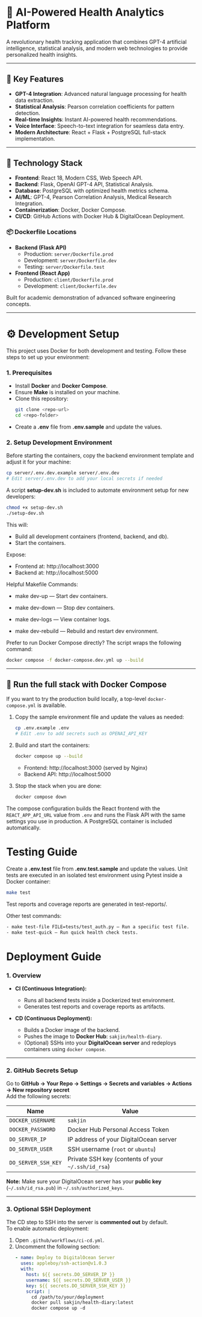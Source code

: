 # 🧠 AI-Powered Health Analytics Platform

A revolutionary health tracking application that combines GPT-4 artificial intelligence, statistical analysis, and modern web technologies to provide personalized health insights.

---

## 🚀 Key Features
- **GPT-4 Integration**: Advanced natural language processing for health data extraction.
- **Statistical Analysis**: Pearson correlation coefficients for pattern detection.  
- **Real-time Insights**: Instant AI-powered health recommendations.
- **Voice Interface**: Speech-to-text integration for seamless data entry.
- **Modern Architecture**: React + Flask + PostgreSQL full-stack implementation.

---

## 🔬 Technology Stack
- **Frontend**: React 18, Modern CSS, Web Speech API.
- **Backend**: Flask, OpenAI GPT-4 API, Statistical Analysis.
- **Database**: PostgreSQL with optimized health metrics schema.
- **AI/ML**: GPT-4, Pearson Correlation Analysis, Medical Research Integration.
- **Containerization**: Docker, Docker Compose.
- **CI/CD**: GitHub Actions with Docker Hub & DigitalOcean Deployment.

### 📦 Dockerfile Locations
- **Backend (Flask API)**
  - Production: `server/Dockerfile.prod`
  - Development: `server/Dockerfile.dev`
  - Testing: `server/Dockerfile.test`
- **Frontend (React App)**
  - Production: `client/Dockerfile.prod`
  - Development: `client/Dockerfile.dev`

Built for academic demonstration of advanced software engineering concepts.

---

# ⚙️ Development Setup

This project uses Docker for both development and testing. Follow these steps to set up your environment:

### **1. Prerequisites**
- Install **Docker** and **Docker Compose**.
- Ensure **Make** is installed on your machine.
- Clone this repository:
  ```bash
  git clone <repo-url>
  cd <repo-folder>
  ```
- Create a **.env** file from **.env.sample** and update the values.

### **2. Setup Development Environment**
Before starting the containers, copy the backend environment template and adjust it for your machine:

```bash
cp server/.env.dev.example server/.env.dev
# Edit server/.env.dev to add your local secrets if needed
```

A script **setup-dev.sh** is included to automate environment setup for new developers:
```bash
chmod +x setup-dev.sh
./setup-dev.sh
```

This will:

- Build all development containers (frontend, backend, and db).
- Start the containers.

Expose:

- Frontend at: http://localhost:3000
- Backend at: http://localhost:5000

Helpful Makefile Commands:

- make dev-up — Start dev containers.

- make dev-down — Stop dev containers.

- make dev-logs — View container logs.

- make dev-rebuild — Rebuild and restart dev environment.

Prefer to run Docker Compose directly? The script wraps the following command:

```bash
docker compose -f docker-compose.dev.yml up --build
```

---

## 🐳 Run the full stack with Docker Compose

If you want to try the production build locally, a top-level `docker-compose.yml` is available.

1. Copy the sample environment file and update the values as needed:

   ```bash
   cp .env.example .env
   # Edit .env to add secrets such as OPENAI_API_KEY
   ```

2. Build and start the containers:

   ```bash
   docker compose up --build
   ```

   - Frontend: http://localhost:3000 (served by Nginx)
   - Backend API: http://localhost:5000

3. Stop the stack when you are done:

   ```bash
   docker compose down
   ```

The compose configuration builds the React frontend with the `REACT_APP_API_URL` value from `.env` and runs the Flask API with the same settings you use in production. A PostgreSQL container is included automatically.

# Testing Guide

Create a **.env.test** file from **.env.test.sample** and update the values.
Unit tests are executed in an isolated test environment using Pytest inside a Docker container:
```bash
make test
```

Test reports and coverage reports are generated in test-reports/.

Other test commands:
```bash
- make test-file FILE=tests/test_auth.py — Run a specific test file.
- make test-quick — Run quick health check tests.
```


# Deployment Guide
### **1. Overview**

- **CI (Continuous Integration):**
  - Runs all backend tests inside a Dockerized test environment.
  - Generates test reports and coverage reports as artifacts.

- **CD (Continuous Deployment):**
  - Builds a Docker image of the backend.
  - Pushes the image to **Docker Hub**: `sakjin/health-diary`.
  - (Optional) SSHs into your **DigitalOcean server** and redeploys containers using `docker compose`.

---

### **2. GitHub Secrets Setup**

Go to **GitHub → Your Repo → Settings → Secrets and variables → Actions → New repository secret**  
Add the following secrets:

| Name               | Value                                      |
|--------------------|--------------------------------------------|
| `DOCKER_USERNAME`  | `sakjin`                                   |
| `DOCKER_PASSWORD`  | Docker Hub Personal Access Token           |
| `DO_SERVER_IP`     | IP address of your DigitalOcean server     |
| `DO_SERVER_USER`   | SSH username (`root` or `ubuntu`)          |
| `DO_SERVER_SSH_KEY`| Private SSH key (contents of your `~/.ssh/id_rsa`) |

**Note:** Make sure your DigitalOcean server has your **public key** (`~/.ssh/id_rsa.pub`) in `~/.ssh/authorized_keys`.

---

### **3. Optional SSH Deployment**

The CD step to SSH into the server is **commented out** by default.  
To enable automatic deployment:
1. Open `.github/workflows/ci-cd.yml`.
2. Uncomment the following section:
   ```yaml
   - name: Deploy to DigitalOcean Server
     uses: appleboy/ssh-action@v1.0.3
     with:
       host: ${{ secrets.DO_SERVER_IP }}
       username: ${{ secrets.DO_SERVER_USER }}
       key: ${{ secrets.DO_SERVER_SSH_KEY }}
       script: |
         cd /path/to/your/deployment
         docker pull sakjin/health-diary:latest
         docker compose up -d
   ```